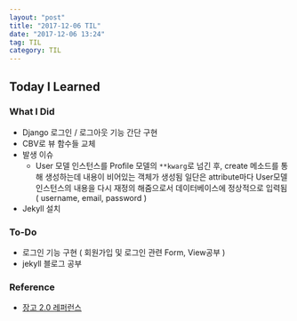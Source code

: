 ```yaml
---
layout: "post"
title: "2017-12-06 TIL"
date: "2017-12-06 13:24"
tag: TIL
category: TIL
---
```


## Today I Learned

### What I Did
* Django 로그인 / 로그아웃 기능 간단 구현
* CBV로 뷰 함수들 교체
* 발생 이슈
  * User 모델 인스턴스를 Profile 모델의 `**kwarg`로 넘긴 후, create 메소드를 통해 생성하는데 내용이 비어있는 객체가 생성됨 일단은 attribute마다 User모델 인스턴스의 내용을 다시 재정의 해줌으로서 데이터베이스에 정상적으로 입력됨 ( username, email, password )
* Jekyll 설치

### To-Do

* 로그인 기능 구현 ( 회원가입 및 로그인 관련 Form, View공부 )
* jekyll 블로그 공부

### Reference
* [장고 2.0 레퍼런스](https://docs.djangoproject.com/en/2.0/)
